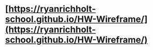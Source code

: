 # [https://ryanrichholt-school.github.io/HW-Wireframe/](https://ryanrichholt-school.github.io/HW-Wireframe/)
